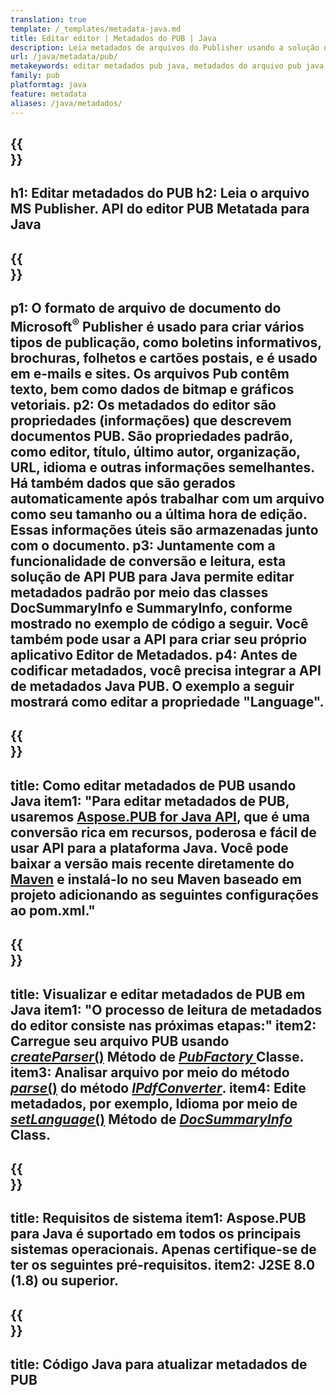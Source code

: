 ```yaml
---
translation: true
template: /_templates/metadata-java.md
title: Editar editor | Metadados do PUB | Java
description: Leia metadados de arquivos do Publisher usando a solução de API Java PUB multiplataforma. A API Java no local fornece acesso às propriedades SummaryInfo e DocSummaryInfo.
url: /java/metadata/pub/
metakeywords: editar metadados pub java, metadados do arquivo pub java, editor de metadados do editor java, ler metadados do arquivo pub java, ler metadados do pub java
family: pub
platformtag: java
feature: metadata
aliases: /java/metadados/
---
```


{{<section banner>}}
---
h1: Editar metadados do PUB
h2: Leia o arquivo MS Publisher. API do editor PUB Metatada para Java
---

{{<section overview>}}
---
p1: O formato de arquivo de documento do Microsoft<sup>®</sup> Publisher é usado para criar vários tipos de publicação, como boletins informativos, brochuras, folhetos e cartões postais, e é usado em e-mails e sites. Os arquivos Pub contêm texto, bem como dados de bitmap e gráficos vetoriais.
p2: Os metadados do editor são propriedades (informações) que descrevem documentos PUB. São propriedades padrão, como editor, título, último autor, organização, URL, idioma e outras informações semelhantes. Há também dados que são gerados automaticamente após trabalhar com um arquivo como seu tamanho ou a última hora de edição. Essas informações úteis são armazenadas junto com o documento.
p3: Juntamente com a funcionalidade de conversão e leitura, esta solução de API PUB para Java permite editar metadados padrão por meio das classes DocSummaryInfo e SummaryInfo, conforme mostrado no exemplo de código a seguir. Você também pode usar a API para criar seu próprio aplicativo Editor de Metadados.
p4: Antes de codificar metadados, você precisa integrar a API de metadados Java PUB. O exemplo a seguir mostrará como editar a propriedade "Language".
---

{{<section widget>}}
---
title: Como editar metadados de PUB usando Java
item1: "Para editar metadados de PUB, usaremos [Aspose.PUB for Java API](https://products.aspose.com/pub/java/), que é uma conversão rica em recursos, poderosa e fácil de usar API para a plataforma Java. Você pode baixar a versão mais recente diretamente do [Maven](https://repository.aspose.com/pub/) e instalá-lo no seu Maven baseado em projeto adicionando as seguintes configurações ao pom.xml."
---

{{<section feature1>}}
---
title: Visualizar e editar metadados de PUB em Java
item1: "O processo de leitura de metadados do editor consiste nas próximas etapas:"
item2: Carregue seu arquivo PUB usando [*createParser*()](https://reference.aspose.com/pub/java/com.aspose.pub/PubFactory#createParser-java.lang.String-) Método de [*PubFactory* ](https://reference.aspose.com/pub/java/com.aspose.pub/PubFactory) Classe.
item3: Analisar arquivo por meio do método [*parse*()](https://reference.aspose.com/pub/java/com.aspose.pub/IPubParser#parse--) do método [*IPdfConverter*](https://reference.aspose.com/pub/java/com.aspose.pub/IPubParser).
item4: Edite metadados, por exemplo, Idioma por meio de [*setLanguage*()](https://reference.aspose.com/pub/java/com.aspose.pub/DocSummaryInfo#setLanguage-java.lang.String-) Método de [*DocSummaryInfo*](https://reference.aspose.com/pub/java/com.aspose.pub/DocSummaryInfo) Class.
---

{{<section feature2>}}
---
title: Requisitos de sistema
item1: Aspose.PUB para Java é suportado em todos os principais sistemas operacionais. Apenas certifique-se de ter os seguintes pré-requisitos.
item2: J2SE 8.0 (1.8) ou superior.
---

{{<section codeexample>}}
---
title: Código Java para atualizar metadados de PUB
---